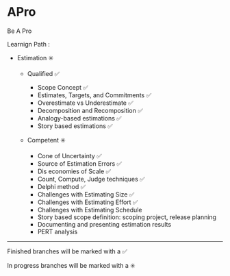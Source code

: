 # APro

Be A Pro

Learnign Path : 

- Estimation :eight_spoked_asterisk:

    - Qualified  :white_check_mark:
        - Scope Concept :white_check_mark:
        - Estimates, Targets, and Commitments :white_check_mark:
        - Overestimate vs Underestimate :white_check_mark:
        - Decomposition and Recomposition :white_check_mark:
        - Analogy-based estimations :white_check_mark:
        - Story based estimations         :white_check_mark:
		
    - Competent :eight_spoked_asterisk:
        - Cone of Uncertainty  :white_check_mark:
        - Source of Estimation Errors  :white_check_mark:
        - Dis economies of Scale  :white_check_mark:
        - Count, Compute, Judge techniques  :white_check_mark:
        - Delphi method :white_check_mark:
        - Challenges with Estimating Size :white_check_mark:
        - Challenges with Estimating Effort :white_check_mark:
        - Challenges with Estimating Schedule 
        - Story based scope definition: scoping project, release planning  
        - Documenting and presenting estimation results 
		- PERT analysis 

------------------------------------------------------------------------
Finished branches will be marked with a :white_check_mark:

In progress branches will be marked with a :eight_spoked_asterisk:
